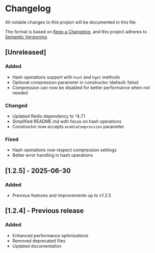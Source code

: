 # Changelog

All notable changes to this project will be documented in this file.

The format is based on [Keep a Changelog](https://keepachangelog.com/en/1.0.0/),
and this project adheres to [Semantic Versioning](https://semver.org/spec/v2.0.0.html).

## [Unreleased]

### Added
- Hash operations support with `hset` and `hget` methods
- Optional compression parameter in constructor (default: false)
- Compression can now be disabled for better performance when not needed

### Changed
- Updated Redis dependency to ^4.7.1
- Simplified README.md with focus on hash operations
- Constructor now accepts `enableCompression` parameter

### Fixed
- Hash operations now respect compression settings
- Better error handling in hash operations

## [1.2.5] - 2025-06-30

### Added
- Previous features and improvements up to v1.2.5

## [1.2.4] - Previous release

### Added
- Enhanced performance optimizations
- Removed deprecated files
- Updated documentation
